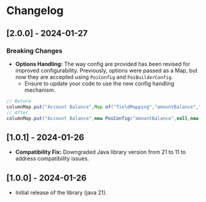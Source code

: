 # Changelog

## [2.0.0] - 2024-01-27

### Breaking Changes
- **Options Handling:** The way config are provided has been revised for improved configurability. Previously, options were passed as a Map, but now they are accepted using `PoiConfig` and `PoiBuilderConfig`.
    - Ensure to update your code to use the new config handling mechanism.
```java
// Before
columnMap.put("Account Balance",Map.of("fieldMapping","amountBalance","defaultValue",new BigDecimal(3334444)));
// After
columnMap.put("Account Balance",new PoiConfig("amountBalance",null,new BigDecimal(3334444)));
```

## [1.0.1] - 2024-01-26
- **Compatibility Fix:** Downgraded Java library version from 21 to 11 to address compatibility issues.

## [1.0.0] - 2024-01-26
- Initial release of the library (java 21).